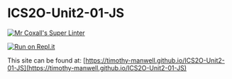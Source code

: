 # ICS2O-Unit2-01-JS

[![Mr Coxall's Super Linter](https://github.com/Timothy-Manwell/ICS2O-Unit2-01-JS/workflows/Mr%20Coxall's%20Super%20Linter/badge.svg)](https://github.com/Timothy-Manwell/ICS2O-Unit2-01-JS/actions/)

[![Run on Repl.it](https://repl.it/badge/github/Timothy-Manwell/ICS2O-Unit2-01-JS)](https://repl.it/github/Timothy-Manwell/ICS2O-Unit2-01-JS)

This site can be found at: [https://timothy-manwell.github.io/ICS2O-Unit2-01-JS](https://timothy-manwell.github.io/ICS2O-Unit2-01-JS)
